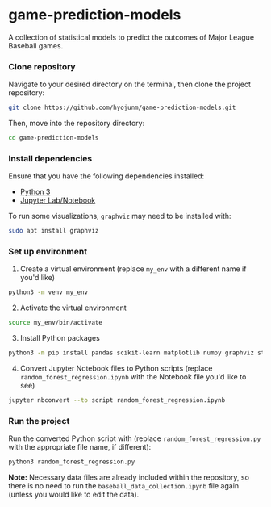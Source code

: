 # game-prediction-models

A collection of statistical models to predict the outcomes of Major League Baseball games.


### Clone repository

Navigate to your desired directory on the terminal, then clone the project repository:

```bash
git clone https://github.com/hyojunm/game-prediction-models.git
```

Then, move into the repository directory:

```bash
cd game-prediction-models
```

### Install dependencies

Ensure that you have the following dependencies installed:

* [Python 3](https://www.python.org/)
* [Jupyter Lab/Notebook](https://jupyter.org/)

To run some visualizations, `graphviz` may need to be installed with:

```bash
sudo apt install graphviz
```

### Set up environment

1. Create a virtual environment (replace `my_env` with a different name if you'd like)

```bash
python3 -m venv my_env
```

2. Activate the virtual environment

```bash
source my_env/bin/activate
```

3. Install Python packages

```bash
python3 -m pip install pandas scikit-learn matplotlib numpy graphviz statsmodels pybaseball ipykernel
```

4. Convert Jupyter Notebook files to Python scripts (replace `random_forest_regression.ipynb` with the Notebook file you'd like to see)

```bash
jupyter nbconvert --to script random_forest_regression.ipynb
```

### Run the project

Run the converted Python script with (replace `random_forest_regression.py` with the appropriate file name, if different):

```bash
python3 random_forest_regression.py
```

**Note:** Necessary data files are already included within the repository, so there is no need to run the `baseball_data_collection.ipynb` file again (unless you would like to edit the data).